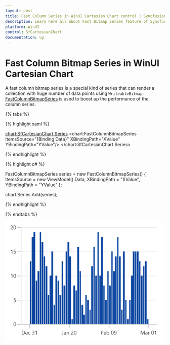 ```yaml
---
layout: post
title: Fast Column Series in WinUI Cartesian Chart control | Syncfusion
description: Learn here all about Fast Bitmap Series feature of Syncfusion WinUI Chart(SfCartesianChart) control and more.
platform: WinUI
control: SfCartesianChart
documentation: ug
---
```


# Fast Column Bitmap Series in WinUI Cartesian Chart

A fast column bitmap series is a special kind of series that can render a collection with huge number of data points using `WriteableBitmap`. [FastColumnBitmapSeries]() is used to boost up the performance of the column series.

{% tabs %}

{% highlight xaml %}

<chart:SfCartesianChart.Series>
    <chart:FastColumnBitmapSeries ItemsSource="{Binding Data}" XBindingPath="XValue" YBindingPath="YValue"/>
</chart:SfCartesianChart.Series>

{% endhighlight %}

{% highlight c# %}

FastColumnBitmapSeries series = new FastColumnBitmapSeries()
{
    ItemsSource = new ViewModel().Data,
    XBindingPath = "XValue",
    YBindingPath = "YValue"
};

chart.Series.Add(series);

{% endhighlight %}

{% endtabs %}

![FastColumnBitmap chart type in WinUI](FastChart_images/fastcolumnbitmap_chart.png)